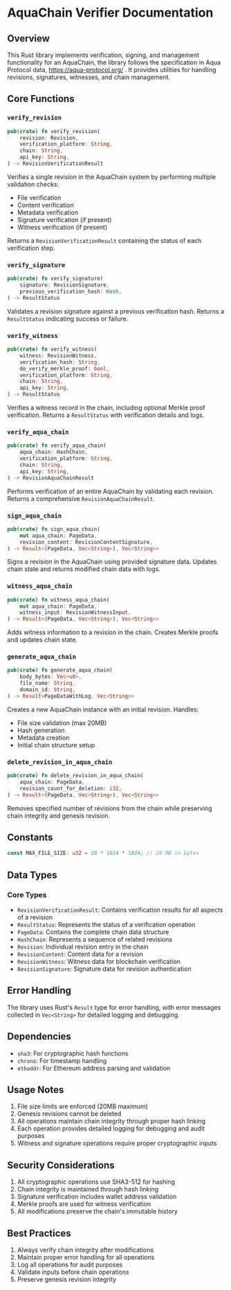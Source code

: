 # AquaChain Verifier Documentation

## Overview
This Rust library implements verification, signing, and management functionality for an AquaChain, the library follows the specification in Aqua Protocol data, https://aqua-protocol.org/ . It provides utilities for handling revisions, signatures, witnesses, and chain management.

## Core Functions

### `verify_revision`
```rust
pub(crate) fn verify_revision(
    revision: Revision,
    verification_platform: String,
    chain: String,
    api_key: String,
) -> RevisionVerificationResult
```
Verifies a single revision in the AquaChain system by performing multiple validation checks:
- File verification
- Content verification
- Metadata verification
- Signature verification (if present)
- Witness verification (if present)

Returns a `RevisionVerificationResult` containing the status of each verification step.

### `verify_signature`
```rust
pub(crate) fn verify_signature(
    signature: RevisionSignature,
    previous_verification_hash: Hash,
) -> ResultStatus
```
Validates a revision signature against a previous verification hash. Returns a `ResultStatus` indicating success or failure.

### `verify_witness`
```rust
pub(crate) fn verify_witness(
    witness: RevisionWitness,
    verification_hash: String,
    do_verify_merkle_proof: bool,
    verification_platform: String,
    chain: String,
    api_key: String,
) -> ResultStatus
```
Verifies a witness record in the chain, including optional Merkle proof verification. Returns a `ResultStatus` with verification details and logs.

### `verify_aqua_chain`
```rust
pub(crate) fn verify_aqua_chain(
    aqua_chain: HashChain,
    verification_platform: String,
    chain: String,
    api_key: String,
) -> RevisionAquaChainResult
```
Performs verification of an entire AquaChain by validating each revision. Returns a comprehensive `RevisionAquaChainResult`.

### `sign_aqua_chain`
```rust
pub(crate) fn sign_aqua_chain(
    mut aqua_chain: PageData,
    revision_content: RevisionContentSignature,
) -> Result<(PageData, Vec<String>), Vec<String>>
```
Signs a revision in the AquaChain using provided signature data. Updates chain state and returns modified chain data with logs.

### `witness_aqua_chain`
```rust
pub(crate) fn witness_aqua_chain(
    mut aqua_chain: PageData,
    witness_input: RevisionWitnessInput,
) -> Result<(PageData, Vec<String>), Vec<String>>
```
Adds witness information to a revision in the chain. Creates Merkle proofs and updates chain state.

### `generate_aqua_chain`
```rust
pub(crate) fn generate_aqua_chain(
    body_bytes: Vec<u8>,
    file_name: String,
    domain_id: String,
) -> Result<PageDataWithLog, Vec<String>>
```
Creates a new AquaChain instance with an initial revision. Handles:
- File size validation (max 20MB)
- Hash generation
- Metadata creation
- Initial chain structure setup

### `delete_revision_in_aqua_chain`
```rust
pub(crate) fn delete_revision_in_aqua_chain(
    aqua_chain: PageData,
    revision_count_for_deletion: i32,
) -> Result<(PageData, Vec<String>), Vec<String>>
```
Removes specified number of revisions from the chain while preserving chain integrity and genesis revision.

## Constants

```rust
const MAX_FILE_SIZE: u32 = 20 * 1024 * 1024; // 20 MB in bytes
```

## Data Types

### Core Types
- `RevisionVerificationResult`: Contains verification results for all aspects of a revision
- `ResultStatus`: Represents the status of a verification operation
- `PageData`: Contains the complete chain data structure
- `HashChain`: Represents a sequence of related revisions
- `Revision`: Individual revision entry in the chain
- `RevisionContent`: Content data for a revision
- `RevisionWitness`: Witness data for blockchain verification
- `RevisionSignature`: Signature data for revision authentication

## Error Handling
The library uses Rust's `Result` type for error handling, with error messages collected in `Vec<String>` for detailed logging and debugging.

## Dependencies
- `sha3`: For cryptographic hash functions
- `chrono`: For timestamp handling
- `ethaddr`: For Ethereum address parsing and validation

## Usage Notes

1. File size limits are enforced (20MB maximum)
2. Genesis revisions cannot be deleted
3. All operations maintain chain integrity through proper hash linking
4. Each operation provides detailed logging for debugging and audit purposes
5. Witness and signature operations require proper cryptographic inputs

## Security Considerations

1. All cryptographic operations use SHA3-512 for hashing
2. Chain integrity is maintained through hash linking
3. Signature verification includes wallet address validation
4. Merkle proofs are used for witness verification
5. All modifications preserve the chain's immutable history

## Best Practices

1. Always verify chain integrity after modifications
2. Maintain proper error handling for all operations
3. Log all operations for audit purposes
4. Validate inputs before chain operations
5. Preserve genesis revision integrity